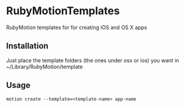RubyMotionTemplates
===================

RubyMotion templates for for creating iOS and OS X apps

## Installation

Just place the template folders (the ones under osx or ios) you want in ~/Library/RubyMotion/template

## Usage

	motion create --template=<template-name> app-name
